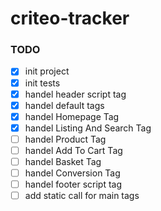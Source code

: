 # criteo-tracker
### TODO
- [x] init project
- [x] init tests
- [x] handel header script tag
- [x] handel default tags
- [x] handel Homepage Tag
- [x] handel Listing And Search Tag
- [ ] handel Product Tag
- [ ] handel Add To Cart Tag
- [ ] handel Basket Tag 
- [ ] handel Conversion Tag
- [ ] handel footer script tag
- [ ] add static call for main tags